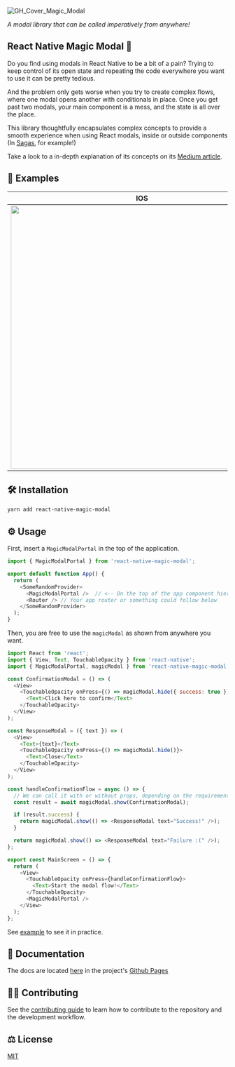 ![GH_Cover_Magic_Modal](https://user-images.githubusercontent.com/50031755/182896227-c35bf018-04c3-43c7-836a-1dc9de429809.png)

_A modal library that can be called imperatively from anywhere!_

## React Native Magic Modal 🦄

Do you find using modals in React Native to be a bit of a pain? Trying to keep control of its open state and repeating the code everywhere you want to use it can be pretty tedious.

And the problem only gets worse when you try to create complex flows, where one modal opens another with conditionals in place. Once you get past two modals, your main component is a mess, and the state is all over the place.

This library thoughtfully encapsulates complex concepts to provide a smooth experience when using React modals, inside or outside components (In [Sagas](https://redux-saga.js.org/), for example!)

Take a look to a in-depth explanation of its concepts on its [Medium article](https://medium.com/@gabrieltaveira/you-have-been-using-react-native-modals-wrong-9b8c17de2f96).

## 📸 Examples

| IOS                                                                                                                           | Android                                                                                                                       |
| ----------------------------------------------------------------------------------------------------------------------------- | ----------------------------------------------------------------------------------------------------------------------------- |
| <img src="https://user-images.githubusercontent.com/50031755/155215573-df8f20fb-9b3f-4ce6-9d48-2afa8cb41daa.gif" height=600/> | <img src="https://user-images.githubusercontent.com/50031755/155215547-d2b45f33-264e-4c90-8ff1-e33b72e2c3b1.gif" height=600/> |

## 🛠 Installation

```sh
yarn add react-native-magic-modal
```

## ⚙️ Usage

First, insert a `MagicModalPortal` in the top of the application.

```js
import { MagicModalPortal } from 'react-native-magic-modal';

export default function App() {
  return (
    <SomeRandomProvider>
      <MagicModalPortal />  // <-- On the top of the app component hierarchy
      <Router /> // Your app router or something could follow below
    </SomeRandomProvider>
  );
}
```

Then, you are free to use the `magicModal` as shown from anywhere you want.

```js
import React from 'react';
import { View, Text, TouchableOpacity } from 'react-native';
import { MagicModalPortal, magicModal } from 'react-native-magic-modal';

const ConfirmationModal = () => (
  <View>
    <TouchableOpacity onPress={() => magicModal.hide({ success: true })}>
      <Text>Click here to confirm</Text>
    </TouchableOpacity>
  </View>
);

const ResponseModal = ({ text }) => (
  <View>
    <Text>{text}</Text>
    <TouchableOpacity onPress={() => magicModal.hide()}>
      <Text>Close</Text>
    </TouchableOpacity>
  </View>
);

const handleConfirmationFlow = async () => {
  // We can call it with or without props, depending on the requirements of the modal.
  const result = await magicModal.show(ConfirmationModal);

  if (result.success) {
    return magicModal.show(() => <ResponseModal text="Success!" />);
  }

  return magicModal.show(() => <ResponseModal text="Failure :(" />);
};

export const MainScreen = () => {
  return (
    <View>
      <TouchableOpacity onPress={handleConfirmationFlow}>
        <Text>Start the modal flow!</Text>
      </TouchableOpacity>
      <MagicModalPortal />
    </View>
  );
};
```

See [example](example/src) to see it in practice.

## 📖 Documentation

The docs are located [here](https://gstj.github.io/react-native-magic-modal/) in the project's [Github Pages](https://gstj.github.io/react-native-magic-modal/)

## 👨‍🏫 Contributing

See the [contributing guide](CONTRIBUTING.md) to learn how to contribute to the repository and the development workflow.

## ⚖️ License

[MIT](LICENSE)

